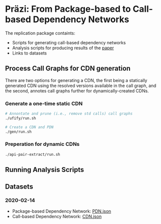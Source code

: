 # Präzi: From Package-based to Call-based Dependency Networks

The replication package containts:

- Scripts for generating call-based dependency networks
- Analysis scripts for producing results of the [paper](https://arxiv.org/abs/2101.09563)
- Links to datasets 



## Process Call Graphs for CDN generation
There are two options for generating a CDN, the first being a statically
generated CDN using the resolved versions available in the call graph, and the
second, annotes call graphs further for dynamically-created CDNs.


### Generate a one-time static CDN

``` sh
# Annontate and prune (i.e., remove std calls) call graphs 
./ufify/run.sh

# Create a CDN and PDN 
./gen/run.sh

```
### Preperation for dynamic CDNs

``` sh
./api-pair-extract/run.sh
```

## Running Analysis Scripts

## Datasets

### 2020-02-14

- Package-based Dependency Network: [PDN.json](https://surfdrive.surf.nl/files/index.php/s/q9TfmYVlvLpprsn)
- Call-based Dependency Network: [CDN.json]()
